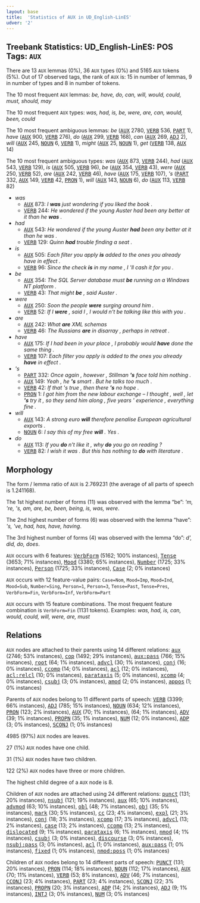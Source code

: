 ```yaml
---
layout: base
title:  'Statistics of AUX in UD_English-LinES'
udver: '2'
---
```


## Treebank Statistics: UD_English-LinES: POS Tags: `AUX`

There are 13 `AUX` lemmas (0%), 36 `AUX` types (0%) and 5165 `AUX` tokens (5%).
Out of 17 observed tags, the rank of `AUX` is: 15 in number of lemmas, 9 in number of types and 8 in number of tokens.

The 10 most frequent `AUX` lemmas: <em>be, have, do, can, will, would, could, must, should, may</em>

The 10 most frequent `AUX` types:  <em>was, had, is, be, were, are, can, would, been, could</em>

The 10 most frequent ambiguous lemmas: <em>be</em> (<tt><a href="en_lines-pos-AUX.html">AUX</a></tt> 2780, <tt><a href="en_lines-pos-VERB.html">VERB</a></tt> 536, <tt><a href="en_lines-pos-PART.html">PART</a></tt> 1), <em>have</em> (<tt><a href="en_lines-pos-AUX.html">AUX</a></tt> 900, <tt><a href="en_lines-pos-VERB.html">VERB</a></tt> 276), <em>do</em> (<tt><a href="en_lines-pos-AUX.html">AUX</a></tt> 299, <tt><a href="en_lines-pos-VERB.html">VERB</a></tt> 168), <em>can</em> (<tt><a href="en_lines-pos-AUX.html">AUX</a></tt> 269, <tt><a href="en_lines-pos-ADJ.html">ADJ</a></tt> 2), <em>will</em> (<tt><a href="en_lines-pos-AUX.html">AUX</a></tt> 245, <tt><a href="en_lines-pos-NOUN.html">NOUN</a></tt> 6, <tt><a href="en_lines-pos-VERB.html">VERB</a></tt> 1), <em>might</em> (<tt><a href="en_lines-pos-AUX.html">AUX</a></tt> 25, <tt><a href="en_lines-pos-NOUN.html">NOUN</a></tt> 1), <em>get</em> (<tt><a href="en_lines-pos-VERB.html">VERB</a></tt> 138, <tt><a href="en_lines-pos-AUX.html">AUX</a></tt> 14)

The 10 most frequent ambiguous types:  <em>was</em> (<tt><a href="en_lines-pos-AUX.html">AUX</a></tt> 873, <tt><a href="en_lines-pos-VERB.html">VERB</a></tt> 244), <em>had</em> (<tt><a href="en_lines-pos-AUX.html">AUX</a></tt> 543, <tt><a href="en_lines-pos-VERB.html">VERB</a></tt> 129), <em>is</em> (<tt><a href="en_lines-pos-AUX.html">AUX</a></tt> 505, <tt><a href="en_lines-pos-VERB.html">VERB</a></tt> 96), <em>be</em> (<tt><a href="en_lines-pos-AUX.html">AUX</a></tt> 354, <tt><a href="en_lines-pos-VERB.html">VERB</a></tt> 43), <em>were</em> (<tt><a href="en_lines-pos-AUX.html">AUX</a></tt> 250, <tt><a href="en_lines-pos-VERB.html">VERB</a></tt> 52), <em>are</em> (<tt><a href="en_lines-pos-AUX.html">AUX</a></tt> 242, <tt><a href="en_lines-pos-VERB.html">VERB</a></tt> 46), <em>have</em> (<tt><a href="en_lines-pos-AUX.html">AUX</a></tt> 175, <tt><a href="en_lines-pos-VERB.html">VERB</a></tt> 107), <em>'s</em> (<tt><a href="en_lines-pos-PART.html">PART</a></tt> 332, <tt><a href="en_lines-pos-AUX.html">AUX</a></tt> 149, <tt><a href="en_lines-pos-VERB.html">VERB</a></tt> 42, <tt><a href="en_lines-pos-PRON.html">PRON</a></tt> 1), <em>will</em> (<tt><a href="en_lines-pos-AUX.html">AUX</a></tt> 143, <tt><a href="en_lines-pos-NOUN.html">NOUN</a></tt> 6), <em>do</em> (<tt><a href="en_lines-pos-AUX.html">AUX</a></tt> 113, <tt><a href="en_lines-pos-VERB.html">VERB</a></tt> 82)


* <em>was</em>
  * <tt><a href="en_lines-pos-AUX.html">AUX</a></tt> 873: <em>I <b>was</b> just wondering if you liked the book .</em>
  * <tt><a href="en_lines-pos-VERB.html">VERB</a></tt> 244: <em>He wondered if the young Auster had been any better at it than he <b>was</b> .</em>
* <em>had</em>
  * <tt><a href="en_lines-pos-AUX.html">AUX</a></tt> 543: <em>He wondered if the young Auster <b>had</b> been any better at it than he was .</em>
  * <tt><a href="en_lines-pos-VERB.html">VERB</a></tt> 129: <em>Quinn <b>had</b> trouble finding a seat .</em>
* <em>is</em>
  * <tt><a href="en_lines-pos-AUX.html">AUX</a></tt> 505: <em>Each filter you apply <b>is</b> added to the ones you already have in effect .</em>
  * <tt><a href="en_lines-pos-VERB.html">VERB</a></tt> 96: <em>Since the check <b>is</b> in my name , I 'll cash it for you .</em>
* <em>be</em>
  * <tt><a href="en_lines-pos-AUX.html">AUX</a></tt> 354: <em>The SQL Server database must <b>be</b> running on a Windows NT platform .</em>
  * <tt><a href="en_lines-pos-VERB.html">VERB</a></tt> 43: <em>That might <b>be</b> , said Auster .</em>
* <em>were</em>
  * <tt><a href="en_lines-pos-AUX.html">AUX</a></tt> 250: <em>Soon the people <b>were</b> surging around him .</em>
  * <tt><a href="en_lines-pos-VERB.html">VERB</a></tt> 52: <em>If I <b>were</b> , said I , I would n't be talking like this with you .</em>
* <em>are</em>
  * <tt><a href="en_lines-pos-AUX.html">AUX</a></tt> 242: <em>What <b>are</b> XML schemas</em>
  * <tt><a href="en_lines-pos-VERB.html">VERB</a></tt> 46: <em>The Russians <b>are</b> in disarray , perhaps in retreat .</em>
* <em>have</em>
  * <tt><a href="en_lines-pos-AUX.html">AUX</a></tt> 175: <em>If I had been in your place , I probably would <b>have</b> done the same thing .</em>
  * <tt><a href="en_lines-pos-VERB.html">VERB</a></tt> 107: <em>Each filter you apply is added to the ones you already <b>have</b> in effect .</em>
* <em>'s</em>
  * <tt><a href="en_lines-pos-PART.html">PART</a></tt> 332: <em>Once again , however , Stillman <b>'s</b> face told him nothing .</em>
  * <tt><a href="en_lines-pos-AUX.html">AUX</a></tt> 149: <em>Yeah , he <b>'s</b> smart . But he talks too much .</em>
  * <tt><a href="en_lines-pos-VERB.html">VERB</a></tt> 42: <em>If that 's true , then there <b>'s</b> no hope .</em>
  * <tt><a href="en_lines-pos-PRON.html">PRON</a></tt> 1: <em>I got him from the new labour exchange – I thought , well , let <b>'s</b> try it , so they send him along , five years ' experience , everything fine .</em>
* <em>will</em>
  * <tt><a href="en_lines-pos-AUX.html">AUX</a></tt> 143: <em>A strong euro <b>will</b> therefore penalise European agricultural exports .</em>
  * <tt><a href="en_lines-pos-NOUN.html">NOUN</a></tt> 6: <em>I say this of my free <b>will</b> . Yes .</em>
* <em>do</em>
  * <tt><a href="en_lines-pos-AUX.html">AUX</a></tt> 113: <em>If you <b>do</b> n't like it , why <b>do</b> you go on reading ?</em>
  * <tt><a href="en_lines-pos-VERB.html">VERB</a></tt> 82: <em>I wish it was . But this has nothing to <b>do</b> with literature .</em>

## Morphology

The form / lemma ratio of `AUX` is 2.769231 (the average of all parts of speech is 1.241168).

The 1st highest number of forms (11) was observed with the lemma “be”: <em>'m, 're, 's, am, are, be, been, being, is, was, were</em>.

The 2nd highest number of forms (6) was observed with the lemma “have”: <em>'s, 've, had, has, have, having</em>.

The 3rd highest number of forms (4) was observed with the lemma “do”: <em>d', did, do, does</em>.

`AUX` occurs with 6 features: <tt><a href="en_lines-feat-VerbForm.html">VerbForm</a></tt> (5162; 100% instances), <tt><a href="en_lines-feat-Tense.html">Tense</a></tt> (3653; 71% instances), <tt><a href="en_lines-feat-Mood.html">Mood</a></tt> (3380; 65% instances), <tt><a href="en_lines-feat-Number.html">Number</a></tt> (1725; 33% instances), <tt><a href="en_lines-feat-Person.html">Person</a></tt> (1725; 33% instances), <tt><a href="en_lines-feat-Case.html">Case</a></tt> (2; 0% instances)

`AUX` occurs with 12 feature-value pairs: `Case=Nom`, `Mood=Imp`, `Mood=Ind`, `Mood=Sub`, `Number=Sing`, `Person=1`, `Person=3`, `Tense=Past`, `Tense=Pres`, `VerbForm=Fin`, `VerbForm=Inf`, `VerbForm=Part`

`AUX` occurs with 15 feature combinations.
The most frequent feature combination is `VerbForm=Fin` (1131 tokens).
Examples: <em>was, had, is, can, would, could, will, were, are, must</em>


## Relations

`AUX` nodes are attached to their parents using 14 different relations: <tt><a href="en_lines-dep-aux.html">aux</a></tt> (2746; 53% instances), <tt><a href="en_lines-dep-cop.html">cop</a></tt> (1492; 29% instances), <tt><a href="en_lines-dep-aux-pass.html">aux:pass</a></tt> (766; 15% instances), <tt><a href="en_lines-dep-root.html">root</a></tt> (64; 1% instances), <tt><a href="en_lines-dep-advcl.html">advcl</a></tt> (30; 1% instances), <tt><a href="en_lines-dep-conj.html">conj</a></tt> (16; 0% instances), <tt><a href="en_lines-dep-ccomp.html">ccomp</a></tt> (14; 0% instances), <tt><a href="en_lines-dep-acl.html">acl</a></tt> (12; 0% instances), <tt><a href="en_lines-dep-acl-relcl.html">acl:relcl</a></tt> (10; 0% instances), <tt><a href="en_lines-dep-parataxis.html">parataxis</a></tt> (5; 0% instances), <tt><a href="en_lines-dep-xcomp.html">xcomp</a></tt> (4; 0% instances), <tt><a href="en_lines-dep-csubj.html">csubj</a></tt> (3; 0% instances), <tt><a href="en_lines-dep-amod.html">amod</a></tt> (2; 0% instances), <tt><a href="en_lines-dep-appos.html">appos</a></tt> (1; 0% instances)

Parents of `AUX` nodes belong to 11 different parts of speech: <tt><a href="en_lines-pos-VERB.html">VERB</a></tt> (3399; 66% instances), <tt><a href="en_lines-pos-ADJ.html">ADJ</a></tt> (785; 15% instances), <tt><a href="en_lines-pos-NOUN.html">NOUN</a></tt> (634; 12% instances), <tt><a href="en_lines-pos-PRON.html">PRON</a></tt> (123; 2% instances), <tt><a href="en_lines-pos-AUX.html">AUX</a></tt> (70; 1% instances),  (64; 1% instances), <tt><a href="en_lines-pos-ADV.html">ADV</a></tt> (39; 1% instances), <tt><a href="en_lines-pos-PROPN.html">PROPN</a></tt> (35; 1% instances), <tt><a href="en_lines-pos-NUM.html">NUM</a></tt> (12; 0% instances), <tt><a href="en_lines-pos-ADP.html">ADP</a></tt> (3; 0% instances), <tt><a href="en_lines-pos-SCONJ.html">SCONJ</a></tt> (1; 0% instances)

4985 (97%) `AUX` nodes are leaves.

27 (1%) `AUX` nodes have one child.

31 (1%) `AUX` nodes have two children.

122 (2%) `AUX` nodes have three or more children.

The highest child degree of a `AUX` node is 8.

Children of `AUX` nodes are attached using 24 different relations: <tt><a href="en_lines-dep-punct.html">punct</a></tt> (131; 20% instances), <tt><a href="en_lines-dep-nsubj.html">nsubj</a></tt> (121; 19% instances), <tt><a href="en_lines-dep-aux.html">aux</a></tt> (65; 10% instances), <tt><a href="en_lines-dep-advmod.html">advmod</a></tt> (63; 10% instances), <tt><a href="en_lines-dep-obl.html">obl</a></tt> (48; 7% instances), <tt><a href="en_lines-dep-obj.html">obj</a></tt> (35; 5% instances), <tt><a href="en_lines-dep-mark.html">mark</a></tt> (30; 5% instances), <tt><a href="en_lines-dep-cc.html">cc</a></tt> (23; 4% instances), <tt><a href="en_lines-dep-expl.html">expl</a></tt> (21; 3% instances), <tt><a href="en_lines-dep-conj.html">conj</a></tt> (18; 3% instances), <tt><a href="en_lines-dep-xcomp.html">xcomp</a></tt> (17; 3% instances), <tt><a href="en_lines-dep-advcl.html">advcl</a></tt> (13; 2% instances), <tt><a href="en_lines-dep-case.html">case</a></tt> (13; 2% instances), <tt><a href="en_lines-dep-ccomp.html">ccomp</a></tt> (13; 2% instances), <tt><a href="en_lines-dep-dislocated.html">dislocated</a></tt> (9; 1% instances), <tt><a href="en_lines-dep-parataxis.html">parataxis</a></tt> (6; 1% instances), <tt><a href="en_lines-dep-nmod.html">nmod</a></tt> (4; 1% instances), <tt><a href="en_lines-dep-csubj.html">csubj</a></tt> (3; 0% instances), <tt><a href="en_lines-dep-discourse.html">discourse</a></tt> (3; 0% instances), <tt><a href="en_lines-dep-nsubj-pass.html">nsubj:pass</a></tt> (3; 0% instances), <tt><a href="en_lines-dep-acl.html">acl</a></tt> (1; 0% instances), <tt><a href="en_lines-dep-aux-pass.html">aux:pass</a></tt> (1; 0% instances), <tt><a href="en_lines-dep-fixed.html">fixed</a></tt> (1; 0% instances), <tt><a href="en_lines-dep-nmod-poss.html">nmod:poss</a></tt> (1; 0% instances)

Children of `AUX` nodes belong to 14 different parts of speech: <tt><a href="en_lines-pos-PUNCT.html">PUNCT</a></tt> (131; 20% instances), <tt><a href="en_lines-pos-PRON.html">PRON</a></tt> (114; 18% instances), <tt><a href="en_lines-pos-NOUN.html">NOUN</a></tt> (112; 17% instances), <tt><a href="en_lines-pos-AUX.html">AUX</a></tt> (70; 11% instances), <tt><a href="en_lines-pos-VERB.html">VERB</a></tt> (53; 8% instances), <tt><a href="en_lines-pos-ADV.html">ADV</a></tt> (46; 7% instances), <tt><a href="en_lines-pos-CCONJ.html">CCONJ</a></tt> (23; 4% instances), <tt><a href="en_lines-pos-PART.html">PART</a></tt> (23; 4% instances), <tt><a href="en_lines-pos-SCONJ.html">SCONJ</a></tt> (22; 3% instances), <tt><a href="en_lines-pos-PROPN.html">PROPN</a></tt> (20; 3% instances), <tt><a href="en_lines-pos-ADP.html">ADP</a></tt> (14; 2% instances), <tt><a href="en_lines-pos-ADJ.html">ADJ</a></tt> (9; 1% instances), <tt><a href="en_lines-pos-INTJ.html">INTJ</a></tt> (3; 0% instances), <tt><a href="en_lines-pos-NUM.html">NUM</a></tt> (3; 0% instances)

